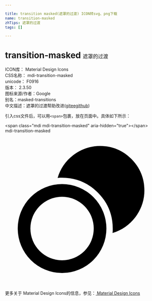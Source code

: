 ```yaml
---

title: transition masked(遮罩的过渡) ICON转svg、png下载
name: transition-masked
zhTips: 遮罩的过渡
tags: []

---
```


# transition-masked  <small style="font-size: 60%;font-weight: 100">遮罩的过渡</small>


<div class="detail-page">
<p>
<span>
ICON库：
<span class="badge-secondary badge">Material Design Icons</span> 
</span>
<br/>
<span>
CSS名称：
<span class="badge-secondary badge">mdi-transition-masked</span> 
</span>
<br/>
<span>
unicode：
<span class="badge-secondary badge">F0916</span> 
<copy-btn content='F0916' btn-title=""></copy-btn>
<copy-btn :content='String.fromCodePoint(parseInt("F0916", 16))' btn-title="复制U"></copy-btn>
</span>
<br/>
<span>
版本：
<span class="badge-secondary badge">2.3.50</span> 
</span>
<br/>
<span>图标来源/作者：<span class="badge-light badge">Google</span></span> 
<br/>
<span>别名：<span class="badge-light badge">masked-transitions</span></span><br/><span class="zh-detail">中文描述：<span class="badge-primary badge">遮罩的过渡</span><span class="help-link"><span>帮助改进</span>(<a href="https://gitee.com/liuwave/icon-helper/edit/master/json/material/transition-masked.json" target="_blank" rel="noopener noreferrer">gitee</a><a href="https://github.com/liuwave/icon-helper/edit/master/json/material/transition-masked.json" target="_blank" rel="noopener noreferrer">github</a></span>)</span><br/>
</p>
</div>
<div class="alert alert-dark">
  <i class="mdi mdi-transition-masked mdi-48px"></i>
  <i class="mdi mdi-transition-masked mdi-36px"></i>
  <i class="mdi mdi-transition-masked mdi-24px"></i>
  <i class="mdi mdi-transition-masked mdi-18px"></i>
</div>
<div>
  <p>引入css文件后，可以用<code>&lt;span&gt;</code>包裹，放在页面中。具体如下所示：    
  </p>
  <div class="alert alert-primary" style="font-size: 14px">
    &lt;span class="mdi mdi-transition-masked" aria-hidden="true"&gt;&lt;/span&gt;
    <copy-btn content='<span class="mdi mdi-transition-masked" aria-hidden="true"></span>'></copy-btn>
  </div>
  <div class="alert alert-secondary">
    <i class="mdi mdi-transition-masked"
    style="font-size: 24px"
    aria-hidden="true"></i> mdi-transition-masked
    <copy-btn content="mdi-transition-masked" btn-title="复制图标名称"></copy-btn>
  </div>
</div>
<div id="svg" class="svg-wrap">
<svg xmlns="http://www.w3.org/2000/svg" viewBox="0 0 24 24"><path d="M15,2C16.94,2 18.59,2.7 19.95,4.05C21.3,5.41 22,7.06 22,9C22,10.56 21.5,11.96 20.58,13.2C19.64,14.43 18.44,15.27 16.97,15.7L17,15.38V15C17,12.81 16.23,10.93 14.65,9.35C13.07,7.77 11.19,7 9,7H8.63L8.3,7.03C8.73,5.56 9.57,4.36 10.8,3.42C12.04,2.5 13.44,2 15,2M9,8A7,7 0 0,1 16,15A7,7 0 0,1 9,22A7,7 0 0,1 2,15A7,7 0 0,1 9,8M9,10A5,5 0 0,0 4,15A5,5 0 0,0 9,20A5,5 0 0,0 14,15A5,5 0 0,0 9,10Z" /></svg>
</div>
<detail full-name='mdi-transition-masked'></detail>
    
<div><p>更多关于 Material Design Icons的信息，参见：<a target="_blank" href="https://iconhelper.cn/material.html"> Material Design Icons</a>
</p></div>
